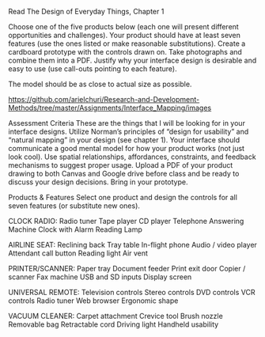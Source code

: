 Read The Design of Everyday Things, Chapter 1

Choose one of the five products below (each one will present different opportunities and challenges).
Your product should have at least seven features (use the ones listed or make reasonable substitutions).
Create a cardboard prototype with the controls drawn on. Take photographs and combine them into a PDF.
Justify why your interface design is desirable and easy to use (use call-outs pointing to each feature). 

The model should be as close to actual size as possible.

https://github.com/arielchuri/Research-and-Development-Methods/tree/master/Assignments/Interface_Mapping/images

Assessment Criteria
These are the things that I will be looking for in your interface designs.
Utilize Norman’s principles of “design for usability” and “natural mapping” in your design (see chapter 1).
Your interface should communicate a good mental model for how your product works (not just look cool).
Use spatial relationships, affordances, constraints, and feedback mechanisms to suggest proper usage.
Upload a PDF of your product drawing to both Canvas and Google drive before class and be ready to discuss your design decisions. Bring in your prototype.

Products & Features
Select one product and design the controls for all seven features (or substitute new ones).

CLOCK RADIO:
Radio tuner
Tape player
CD player
Telephone
Answering Machine
Clock with Alarm
Reading Lamp

AIRLINE SEAT:
Reclining back
Tray table
In-flight phone
Audio / video player
Attendant call button
Reading light
Air vent

PRINTER/SCANNER:
Paper tray
Document feeder
Print exit door
Copier / scanner
Fax machine
USB and SD inputs
Display screen

UNIVERSAL REMOTE:
Television controls
Stereo controls
DVD controls
VCR controls
Radio tuner
Web browser
Ergonomic shape

VACUUM CLEANER:
Carpet attachment
Crevice tool
Brush nozzle
Removable bag
Retractable cord
Driving light
Handheld usability
